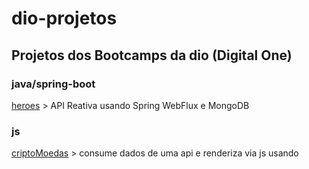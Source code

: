 # dio-projetos
## Projetos dos Bootcamps da dio (Digital One)

### java/spring-boot
[heroes](https://github.com/jfrossetto/dio-projetos/tree/dev-heroes-spring-webflux/java/heroes) > API Reativa usando Spring WebFlux e MongoDB

### js
[criptoMoedas](https://github.com/jfrossetto/dio-projetos/tree/main/js/criptoMoedas)  > consume dados de uma api e renderiza via js usando <template>

### html-css
 instaClone   > clone da pagina inicial do insta
 netflixClone > close da pagina inicial do netflix